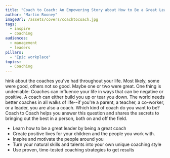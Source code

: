 ```yaml
---
title: "Coach to Coach: An Empowering Story about How to Be a Great Leader" 
author: "Martin Rooney"
imageUrl: /assets/covers/coachtocoach.jpg
tags:
  - inspire
  - coaching
audiences: 
  - management
  - leaders
pillars:
  - "Epic workplace"
topics:
  - Coaching
---
```


hink about the coaches you've had throughout your life. Most likely, some were good, others not so good. Maybe one or two were great. One thing is undeniable: Coaches can influence your life in ways that can be negative or positive. A coach can either build you up or tear you down. The world needs better coaches in all walks of life--if you're a parent, a teacher, a co-worker, or a leader, you are also a coach. Which kind of coach do you want to be? Coach to Coach helps you answer this question and shares the secrets to bringing out the best in a person, both on and off the field.

* Learn how to be a great leader by being a great coach 
* Create positive lives for your children and the people you work with. 
* Inspire and motivate the people around you 
* Turn your natural skills and talents into your own unique coaching style 
* Use proven, time-tested coaching strategies to get results 
